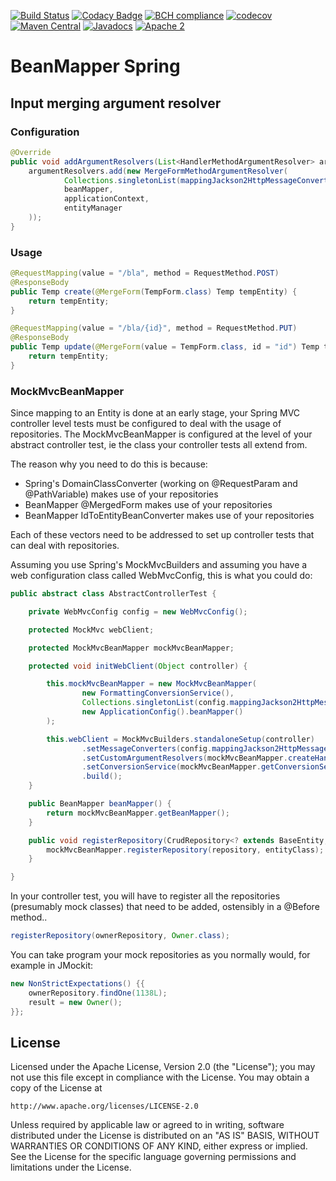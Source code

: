 [![Build Status](https://github.com/42BV/beanmapper-spring/workflows/Java%20CI%20with%20Maven/badge.svg)](https://github.com/42BV/beanmapper-spring/actions?query=workflow%3A%22Java+CI+with+Maven%22)
[![Codacy Badge](https://api.codacy.com/project/badge/Grade/1cd19a18411b4fab97a49af920d72af4)](https://www.codacy.com/app/42bv/beanmapper-spring)
[![BCH compliance](https://bettercodehub.com/edge/badge/42BV/beanmapper-spring?branch=master)](https://bettercodehub.com/)
[![codecov](https://codecov.io/gh/42BV/beanmapper-spring/branch/master/graph/badge.svg)](https://codecov.io/gh/42BV/beanmapper-spring)
[![Maven Central](https://maven-badges.herokuapp.com/maven-central/io.beanmapper/beanmapper-spring/badge.svg)](https://maven-badges.herokuapp.com/maven-central/io.beanmapper/beanmapper-spring)
[![Javadocs](https://www.javadoc.io/badge/io.beanmapper/beanmapper-spring.svg)](https://www.javadoc.io/doc/io.beanmapper/beanmapper-spring)
[![Apache 2](http://img.shields.io/badge/license-Apache%202-blue.svg)](http://www.apache.org/licenses/LICENSE-2.0)

# BeanMapper Spring

## Input merging argument resolver

### Configuration

```java
@Override
public void addArgumentResolvers(List<HandlerMethodArgumentResolver> argumentResolvers) {
    argumentResolvers.add(new MergeFormMethodArgumentResolver(
            Collections.singletonList(mappingJackson2HttpMessageConverter()),
            beanMapper,
            applicationContext,
            entityManager
    ));
}
```

### Usage

```java
@RequestMapping(value = "/bla", method = RequestMethod.POST)
@ResponseBody
public Temp create(@MergeForm(TempForm.class) Temp tempEntity) {
    return tempEntity;
}

@RequestMapping(value = "/bla/{id}", method = RequestMethod.PUT)
@ResponseBody
public Temp update(@MergeForm(value = TempForm.class, id = "id") Temp tempEntity) {
    return tempEntity;
}
```

### MockMvcBeanMapper

Since mapping to an Entity is done at an early stage, your Spring MVC controller level tests must be configured to deal with the usage of repositories. The MockMvcBeanMapper is configured at the level of your abstract controller test, ie the class your controller tests all extend from.

The reason why you need to do this is because:
* Spring's DomainClassConverter (working on @RequestParam and @PathVariable) makes use of your repositories
* BeanMapper @MergedForm makes use of your repositories
* BeanMapper IdToEntityBeanConverter makes use of your repositories

Each of these vectors need to be addressed to set up controller tests that can deal with repositories.

Assuming you use Spring's MockMvcBuilders and assuming you have a web configuration class called WebMvcConfig, this is what you could do:

```java
public abstract class AbstractControllerTest {

    private WebMvcConfig config = new WebMvcConfig();

    protected MockMvc webClient;

    protected MockMvcBeanMapper mockMvcBeanMapper;

    protected void initWebClient(Object controller) {

        this.mockMvcBeanMapper = new MockMvcBeanMapper(
                new FormattingConversionService(),
                Collections.singletonList(config.mappingJackson2HttpMessageConverter()),
                new ApplicationConfig().beanMapper()
        );

        this.webClient = MockMvcBuilders.standaloneSetup(controller)
                .setMessageConverters(config.mappingJackson2HttpMessageConverter())
                .setCustomArgumentResolvers(mockMvcBeanMapper.createHandlerMethodArgumentResolvers())
                .setConversionService(mockMvcBeanMapper.getConversionService())
                .build();
    }

    public BeanMapper beanMapper() {
        return mockMvcBeanMapper.getBeanMapper();
    }

    public void registerRepository(CrudRepository<? extends BaseEntity, Long> repository, Class<?> entityClass) {
        mockMvcBeanMapper.registerRepository(repository, entityClass);
    }

}
```

In your controller test, you will have to register all the repositories (presumably mock classes) that need to be added, ostensibly in a @Before method..

```java
registerRepository(ownerRepository, Owner.class);
```

You can take program your mock repositories as you normally would, for example in JMockit:

```java
new NonStrictExpectations() {{
    ownerRepository.findOne(1138L);
    result = new Owner();
}};
```

## License

   Licensed under the Apache License, Version 2.0 (the "License");
   you may not use this file except in compliance with the License.
   You may obtain a copy of the License at

	http://www.apache.org/licenses/LICENSE-2.0

   Unless required by applicable law or agreed to in writing, software
   distributed under the License is distributed on an "AS IS" BASIS,
   WITHOUT WARRANTIES OR CONDITIONS OF ANY KIND, either express or implied.
   See the License for the specific language governing permissions and
   limitations under the License.
